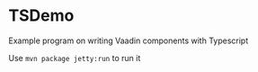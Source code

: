 # TSDemo
Example program on writing Vaadin components with Typescript

Use `mvn package jetty:run` to run it